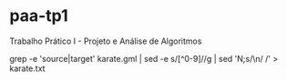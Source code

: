 paa-tp1
=======

Trabalho Prático I - Projeto e Análise de Algoritmos

grep -e 'source\|target' karate.gml | sed -e s/[^0-9]//g | sed 'N;s/\n/ /' > karate.txt
